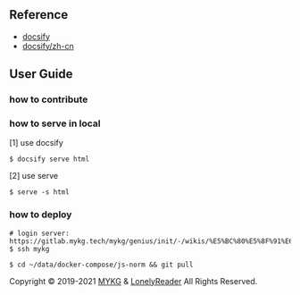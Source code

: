 #

## Reference

- [docsify](https://docsify.js.org/#/quickstart)
- [docsify/zh-cn](https://docsify.js.org/#/zh-cn/)

## User Guide

### how to contribute

### how to serve in local

[1] use docsify

```shell script
$ docsify serve html
```

[2] use serve

```shell script
$ serve -s html
```

### how to deploy

```shell
# login server: https://gitlab.mykg.tech/mykg/genius/init/-/wikis/%E5%BC%80%E5%8F%91%E6%9C%BA%E7%94%B3%E8%AF%B7%E6%B5%81%E7%A8%8B
$ ssh mykg

$ cd ~/data/docker-compose/js-norm && git pull
```

Copyright &copy; 2019-2021 [MYKG](http://www.mykg.ai) & [LonelyReader](http://www.lonelyreader.com) All Rights Reserved.
